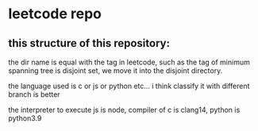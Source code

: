 # leetcode repo

## this structure of this repository:

the dir name is equal with the tag in leetcode, such as the tag of minimum spanning tree is disjoint set, we move it into the disjoint directory.

the language used is c or js or python etc... i think classify it with different branch is better

the interpreter to execute js is node, compiler of c is clang14, python is python3.9
